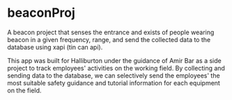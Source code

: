 # beaconProj
A beacon project that senses the entrance and exists of people wearing beacon in a given frequency, range, and send the 
collected data to the database using xapi (tin can api).

This app was built for Halliburton under the guidance of Amir Bar as a side project to track employees' activities on the working field. By collecting and sending data to the database, we can selectively send the employees' the most suitable safety guidance and tutorial information for each equipment on the field.
